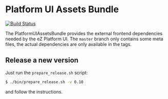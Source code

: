 # Platform UI Assets Bundle

[![Build Status](https://travis-ci.org/ezsystems/PlatformUIAssetsBundle.svg?branch=master)](https://travis-ci.org/ezsystems/PlatformUIAssetsBundle)

The PlatformUIAssetsBundle provides the external frontend dependencies needed by
the eZ Platform UI. The `master` branch only contains some meta files, the actual
dependencies are only available in the tags.

## Release a new version

Just run the `prepare_release.sh` script:

```bash
$ ./bin/prepare_release.sh -v 0.10
```

and follow the instructions.

